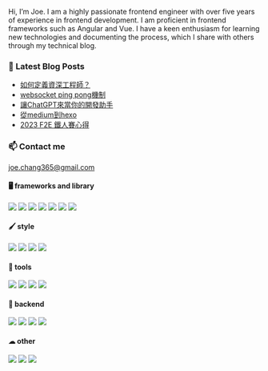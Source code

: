 Hi, I’m Joe. I am a highly passionate frontend engineer with over five years of experience in frontend development. I am proficient in frontend frameworks such as Angular and Vue. I have a keen enthusiasm for learning new technologies and documenting the process, which I share with others through my technical blog.
### 📙 Latest Blog Posts

<!-- BLOG-POST-LIST:START -->
- [如何定義資深工程師？](https://medium.com/coding-hot-pot/%E5%A6%82%E4%BD%95%E5%AE%9A%E7%BE%A9%E8%B3%87%E6%B7%B1%E5%B7%A5%E7%A8%8B%E5%B8%AB-a6fb0bf53dcb?source=rss-92be0b182a4e------2)
- [websocket ping pong機制](https://medium.com/coding-hot-pot/websocket-ping-pong%E6%A9%9F%E5%88%B6-86a5f06d1e2a?source=rss-92be0b182a4e------2)
- [讓ChatGPT來當你的開發助手](https://medium.com/coding-hot-pot/%E8%AE%93chatgpt%E4%BE%86%E7%95%B6%E4%BD%A0%E7%9A%84%E9%96%8B%E7%99%BC%E5%8A%A9%E6%89%8B-0ae4716b44e2?source=rss-92be0b182a4e------2)
- [從medium到hexo](https://medium.com/coding-hot-pot/%E5%BE%9Emedium%E5%88%B0hexo-19a9884947f2?source=rss-92be0b182a4e------2)
- [2023 F2E 鐵人賽心得](https://medium.com/coding-hot-pot/2023-f2e-%E9%90%B5%E4%BA%BA%E8%B3%BD%E5%BF%83%E5%BE%97-9f809fd8e418?source=rss-92be0b182a4e------2)
<!-- BLOG-POST-LIST:END -->

<!-- ### 📁 My projects


 [🚌 公車即時到站 Bus Timetable](https://github.com/ChangChiao/bus_timetable)
- [🏞 台灣旅遊景點Tai Walk ](https://github.com/ChangChiao/react_attractions)
- [📗 PDF線上簽署 Fast Sign ](https://github.com/ChangChiao/f2e-2022-sign)
- [♠ 新接龍 FreeCell ](https://github.com/ChangChiao/freeCell)
- [🐱 視差滾動 parallax scrolling ](https://github.com/ChangChiao/F2E-2022)
- [🚲 自行車路線 Bike Fun ](https://github.com/ChangChiao/vue_youbike)
- [🔁 scrum 新手村 ](https://github.com/ChangChiao/f2e-2022-scrum)
- [🐘 暗棋 Dark_chess](https://github.com/ChangChiao/dark_chess)
- [💿 音樂播放器 MusicPlayer](https://github.com/ChangChiao/music_player)
- [🗺 口罩地圖 MaskMap](https://github.com/ChangChiao/mask_map)
- [🖍 待辦事項TodoList](https://changchiao.github.io/react-todolist/#/signin)
- [🌞 天氣盒 Weather Box](https://github.com/ChangChiao/weather_box)
- [🍅 番茄鐘 Pomodoro](https://github.com/ChangChiao/pomodoro) -->

### 📫 Contact me

<joe.chang365@gmail.com>

#### 🖥 frameworks and library

<p>
 <img src="https://img.shields.io/badge/Vue.js-35495E?style=for-the-badge&logo=vuedotjs&logoColor=4FC08D" />
    <img src="https://img.shields.io/badge/React-20232A?style=for-the-badge&logo=react&logoColor=61DAFB" />
    <img src="https://img.shields.io/badge/angular-%23DD0031.svg?style=for-the-badge&logo=angular&logoColor=white" />
    <img src="https://img.shields.io/badge/Svelte-4A4A55?style=for-the-badge&logo=svelte&logoColor=FF3E00" />
    <img src="https://img.shields.io/badge/nuxt.js-00C58E?style=for-the-badge&logo=nuxtdotjs&logoColor=white" />
    <img src="https://img.shields.io/badge/next.js-000000?style=for-the-badge&logo=nextdotjs&logoColor=white" />
    <img src="https://img.shields.io/badge/jQuery-0769AD?style=for-the-badge&logo=jquery&logoColor=white" />

</p>

#### 🖌 style

<p>
<img src="https://img.shields.io/badge/Sass-CC6699?style=for-the-badge&logo=sass&logoColor=white" />
    <img src="https://img.shields.io/badge/Tailwind_CSS-38B2AC?style=for-the-badge&logo=tailwind-css&logoColor=white" />
    <img src="https://img.shields.io/badge/Bootstrap-563D7C?style=for-the-badge&logo=bootstrap&logoColor=white">
    <img src="https://img.shields.io/badge/Chakra--UI-319795?style=for-the-badge&logo=chakra-ui&logoColor=white" />
</p>

#### 🔧 tools

<p>
   <img src="https://img.shields.io/badge/Webpack-8DD6F9?style=for-the-badge&logo=Webpack&logoColor=white" /> 
   <img src="https://img.shields.io/badge/Vite-B73BFE?style=for-the-badge&logo=vite&logoColor=FFD62E" /> 
   <img src="https://img.shields.io/badge/Gulp-CF4647?style=for-the-badge&logo=gulp&logoColor=white" />
   <img src="https://img.shields.io/badge/nx-143055?style=for-the-badge&logo=nx&logoColor=white" />
</p>

#### 💾 backend

<p>
    <img src="https://img.shields.io/badge/Node.js-339933?style=for-the-badge&logo=nodedotjs&logoColor=white" />
    <img src="https://img.shields.io/badge/express.js-%23404d59.svg?style=for-the-badge&logo=express&logoColor=%2361DAFB" />
    <img src="https://img.shields.io/badge/MongoDB-4EA94B?style=for-the-badge&logo=mongodb&logoColor=white" />
    <img src="https://img.shields.io/badge/Socket.io-010101?&style=for-the-badge&logo=Socket.io&logoColor=white" />

</p>

#### ☁︎ other

<p>
    <img src="https://img.shields.io/badge/Heroku-430098?style=for-the-badge&logo=heroku&logoColor=white" />
    <img src="https://img.shields.io/badge/Vercel-000000?style=for-the-badge&logo=vercel&logoColor=white" />
    <img src="https://img.shields.io/badge/storybook-FF4785?style=for-the-badge&logo=storybook&logoColor=white" />
</p>
